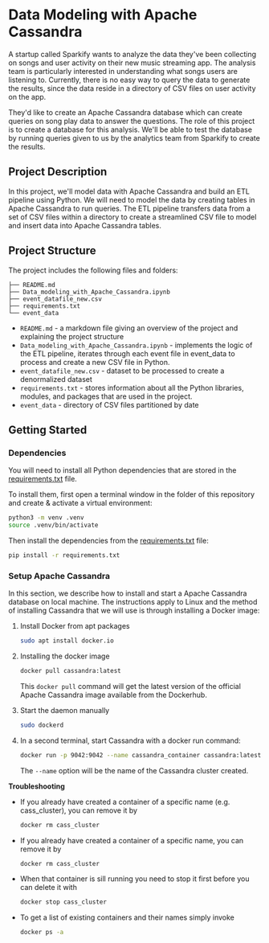 # Data Modeling with Apache Cassandra
A startup called Sparkify wants to analyze the data they've been collecting on songs and user activity on their new music streaming app. The analysis team is particularly interested in understanding what songs users are listening to. Currently, there is no easy way to query the data to generate the results, since the data reside in a directory of CSV files on user activity on the app.

They'd like to create an Apache Cassandra database which can create queries on song play data to answer the questions. The role of this project is to create a database for this analysis. We'll be able to test the database by running queries given to us by the analytics team from Sparkify to create the results.

## Project Description
In this project, we'll model data with Apache Cassandra and build an ETL pipeline using Python. We will need to model the data by creating tables in Apache Cassandra to run queries. The ETL pipeline transfers data from a set of CSV files within a directory to create a streamlined CSV file to model and insert data into Apache Cassandra tables.

## Project Structure
The project includes the following files and folders:

```
├── README.md
├── Data_modeling_with_Apache_Cassandra.ipynb
├── event_datafile_new.csv
├── requirements.txt
└── event_data
```

- `README.md` - a markdown file giving an overview of the project and explaining the project structure
- `Data_modeling_with_Apache_Cassandra.ipynb` - implements the logic of the ETL pipeline, iterates through each event file in event_data to process and create a new CSV file in Python. 
- `event_datafile_new.csv` - dataset to be processed to create a denormalized dataset
- `requirements.txt` - stores information about all the Python libraries, modules, and packages that are used in the  project. 
- `event_data` - directory of CSV files partitioned by date








## Getting Started

### Dependencies

You will need to install all Python dependencies that are stored in the [requirements.txt](requirements.txt) file. 

To install them, first open a terminal window in the folder of this repository and create & activate a virtual environment: 

```bash
python3 -m venv .venv
source .venv/bin/activate
```

Then install the dependencies from the [requirements.txt](requirements.txt) file:

```bash
pip install -r requirements.txt 
```

### Setup Apache Cassandra

In this section, we describe how to install and start a Apache Cassandra database on local machine. The instructions apply to Linux and the method of installing Cassandra that we will use is through installing a Docker image:

1. Install Docker from apt packages
    ```bash
    sudo apt install docker.io
    ```

2. Installing the docker image
    ```bash
    docker pull cassandra:latest
    ```
    
    This `docker pull` command will get the latest version of the official Apache Cassandra image available from the Dockerhub.

3. Start the daemon manually
    ```bash
    sudo dockerd
    ```
    
4. In a second terminal, start Cassandra with a docker run command:
    ```bash
    docker run -p 9042:9042 --name cassandra_container cassandra:latest
    ```
    
    The `--name` option will be the name of the Cassandra cluster created.

**Troubleshooting**

- If you already have created a container of a specific name (e.g. cass_cluster), you can remove it by
  ```bash
  docker rm cass_cluster
  ```

- If you already have created a container of a specific name, you can remove it by
  ```bash
  docker rm cass_cluster
  ```
  
- When that container is sill running you need to stop it first before you can delete it with
  ```bash
  docker stop cass_cluster
  ```
  
- To get a list of existing containers and their names simply invoke
  ```bash
  docker ps -a
  ```


